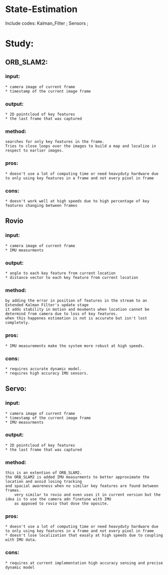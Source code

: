 # State-Estimation
Include codes: Kalman_Filter ; Sensors ;

# Study:

## ORB_SLAM2:
### input:
	* camera image of current frame
	* timestamp of the current image frame

### output: 
	* 2D pointcloud of key features
	* the last frame that was captured

### method:
	searches for only key features in the frame. 
	Tries to close loops over the images to build a map and localize in respect to earlier images.

### pros: 
	* doesn't use a lot of computing time or need heavyduty hardware due to only using key features in a frame and not every pixel in frame

### cons:
	* doesn't work well at high speeds due to high percentage of key features changing between frames 
  
  
## Rovio
### input:
	* camera image of current frame
	* IMU measurments

### output: 
	* angle to each key feature from current location
	* distance vector to each key feature from current location 

### method:
	by adding the error in position of features in the stream to an Extended Kalman Filter's update stage 
	it adds stability in motion and movments when location cannot be determind from camera due to loss of key features. 
	when this happenes estimation is not is accurate but isn't lost completely.  

### pros: 
	* IMU measurements make the system more robust at high speeds.

### cons:
	* requires accurate dynamic model.
	* requires high accuracy IMU sensors.
  
  
 ## Servo:
 ### input:
	* camera image of current frame
	* timestamp of the current image frame
	* IMU measurments

### output: 
	* 2D pointcloud of key features
	* the last frame that was captured

### method:
	this is an extention of ORB_SLAM2. 
	the ORB_SLAM2 is added IMU measurments to better approximate the location and avoid losing tracking 
	and spacial awareness when no similar key features are found between frames.
		very similar to rovio and even uses it in current version but the idea is to use the camera adn finetune with IMU
		as apposed to rovio that dose the oposite. 

### pros: 
	* doesn't use a lot of computing time or need heavyduty hardware due to only using key features in a frame and not every pixel in frame
	* doesn't lose localization that easaly at high speeds due to coupling with IMU data.

### cons:
	* requires at current implementation high accuracy sensing and precise dynamic model 
